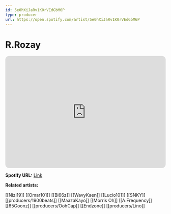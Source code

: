 ```yaml
---
id: 5e0hXiJaRv1K0rVEdGbM6P
type: producer
url: https://open.spotify.com/artist/5e0hXiJaRv1K0rVEdGbM6P
---
```

# R.Rozay

<iframe style="border-radius:12px" src="https://open.spotify.com/embed/artist/5e0hXiJaRv1K0rVEdGbM6P" width="100%" height="352" frameBorder="0" allowfullscreen="" allow="autoplay; clipboard-write; encrypted-media; fullscreen; picture-in-picture" loading="lazy"></iframe>

**Spotify URL:** [Link](https://open.spotify.com/artist/5e0hXiJaRv1K0rVEdGbM6P)

**Related artists:**

[[Nizi19]]
[[Omar101]]
[[Bi66z]]
[[WavyKaen]]
[[Lucio101]]
[[SNKY]]
[[producers/1900beats]]
[[MaazaKayo]]
[[Morris Oh]]
[[A.Frequency]]
[[65Goonz]]
[[producers/OohCap]]
[[Endzone]]
[[producers/Lino]]
